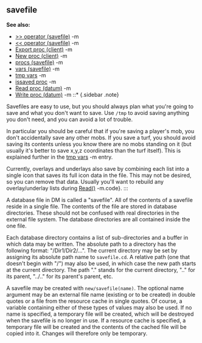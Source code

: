 ## savefile
**See also:**
*   [\>\> operator (savefile)](/ref/savefile/operator/%3e%3e.md) -m
*   [\<\< operator (savefile)](/ref/savefile/operator/%3c%3c.md) -m
*   [Export proc (client)](/ref/client/proc/Export.md) -m
*   [New proc (client)](/ref/client/proc/New.md) -m
*   [procs (savefile)](/ref/savefile/proc.md) -m
*   [vars (savefile)](/ref/savefile/var.md) -m
*   [tmp vars](/ref/var/tmp.md) -m
*   [issaved proc](/ref/proc/issaved.md) -m
*   [Read proc (datum)](/ref/datum/proc/Read.md) -m
*   [Write proc (datum)](/ref/datum/proc/Write.md) -m
::* {.sidebar .note}


Savefiles are easy to use, but you should always plan what
you\'re going to save and what you don\'t want to save. Use `/tmp` to
avoid saving anything you don\'t need, and you can avoid a lot of
trouble. 

In particular you should be careful that if you\'re
saving a player\'s mob, you don\'t accidentally save any other mobs. If
you save a turf, you should avoid saving its contents unless you know
there are no mobs standing on it (but usually it\'s better to save x,y,z
coordinates than the turf itself). This is explained further in the [tmp
vars](/ref/var/tmp.md) -m entry. 

Currently, overlays and underlays also
save by combining each list into a single icon that saves its full icon
data in the file. This may not be desired, so you can remove that data.
Usually you\'ll want to rebuild any overlay/underlay lists during
[Read()](/ref/datum/proc/Read.md) -m.code}.
:::


A database file in DM is called a \"savefile\". All of the
contents of a savefile reside in a single file. The contents of the file
are stored in database directories. These should not be confused with
real directories in the external file system. The database directories
are all contained inside the one file. 

Each database directory
contains a list of sub-directories and a buffer in which data may be
written. The absolute path to a directory has the following format:
\"/Dir1/Dir2/\...\". The current directory may be set by assigning its
absolute path name to `savefile.cd`. A relative path (one that doesn\'t
begin with \"/\") may also be used, in which case the new path starts at
the current directory. The path \".\" stands for the current directory,
\"..\" for its parent, \"../..\" for its parent\'s parent, etc.


A savefile may be created with `new/savefile(name)`. The
optional name argument may be an external file name (existing or to be
created) in double quotes or a file from the resource cache in single
quotes. Of course, a variable containing either of these types of values
may also be used. If no name is specified, a temporary file will be
created, which will be destroyed when the savefile is no longer in use.
If a resource cache is specified, a temporary file will be created and
the contents of the cached file will be copied into it. Changes will
therefore only be temporary.